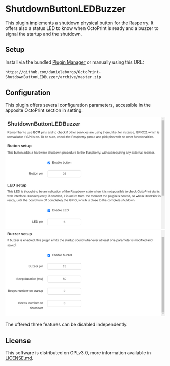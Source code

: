 # ShutdownButtonLEDBuzzer

This plugin implements a shutdown physical button for
the Rasperry. It offers also a status LED to know when
OctoPrint is ready and a buzzer to signal the startup and
the shutdown.

## Setup

Install via the bundled [Plugin Manager](https://docs.octoprint.org/en/master/bundledplugins/pluginmanager.html)
or manually using this URL:

    https://github.com/danieleborgo/OctoPrint-ShutdownButtonLEDBuzzer/archive/master.zip


## Configuration

This plugin offers several configuration parameters,
accessible in the apposite OctoPrint section in setting:

![settings1](docs/settings1.png)
![settings2](docs/settings2.png)

The offered three features can be disabled independently.

## License

This software is distributed on GPLv3.0, more information
available in [LICENSE.md](LICENSE.md).
